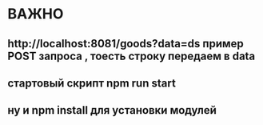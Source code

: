# ВАЖНО
## http://localhost:8081/goods?data=ds пример POST запроса , тоесть строку передаем в data

##  стартовый скрипт npm run start
## ну и npm install для установки модулей